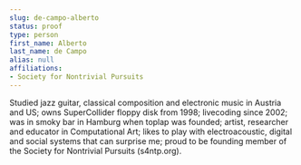 ```yaml
---
slug: de-campo-alberto
status: proof
type: person
first_name: Alberto
last_name: de Campo
alias: null
affiliations:
- Society for Nontrivial Pursuits
---
```


Studied jazz guitar, classical composition and electronic music in Austria and US; owns SuperCollider floppy disk from 1998; livecoding since 2002; was in smoky bar in Hamburg when toplap was founded; artist, researcher and educator in Computational Art; likes to play with electroacoustic, digital and social systems that can surprise me; proud to be founding member of the Society for Nontrivial Pursuits (s4ntp.org).
